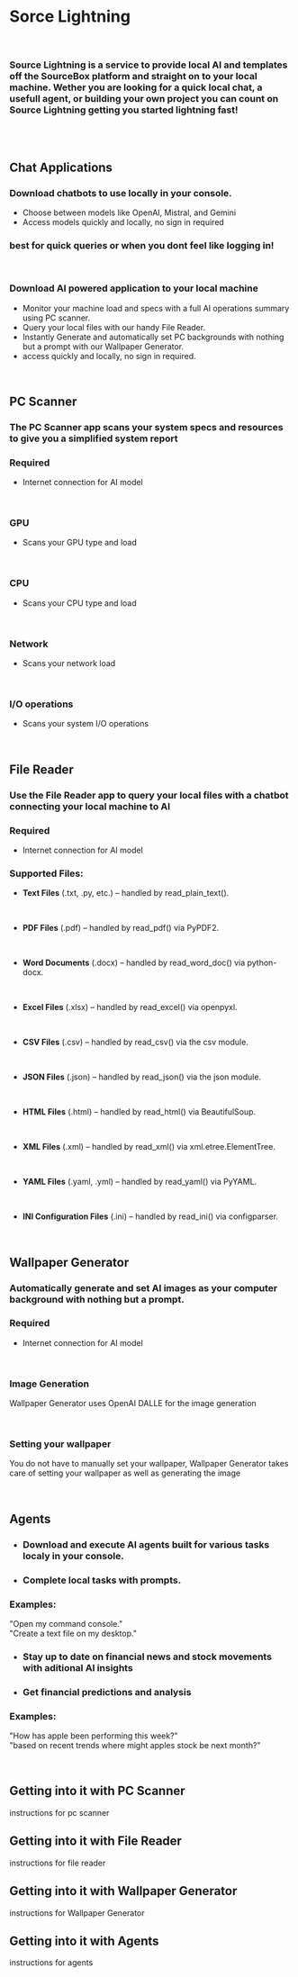 # Sorce Lightning
<br/>

### Source Lightning is a service to provide local AI and templates off the SourceBox platform and straight on to your local machine. Wether you are looking for a quick local chat, a usefull agent, or building your own project you can count on Source Lightning getting you started lightning fast!

<br>
<br>

## Chat Applications

### Download chatbots to use locally in your console.
- Choose between models like OpenAI, Mistral, and Gemini
- Access models quickly and locally, no sign in required

### best for quick queries or when you dont feel like logging in!


<br/>

### Download AI powered application to your local machine
- Monitor your machine load and specs with a full AI operations summary using PC scanner.
- Query your local files with our handy File Reader.
- Instantly Generate and automatically set PC backgrounds with nothing but a prompt with our Wallpaper Generator.
- access quickly and locally, no sign in required.


<br/>


## PC Scanner
### The PC Scanner app scans your system specs and resources to give you a simplified system report

### Required
- Internet connection for AI model

<br/>

### GPU
  - Scans your GPU type and load

<br/>

### CPU
  - Scans your CPU type and load

<br/>

### Network
  - Scans your network load

<br/>

### I/O operations
  - Scans your system I/O operations

<br/>



## File Reader
### Use the File Reader app to query your local files with a chatbot connecting your local machine to AI

### Required
- Internet connection for AI model


### Supported Files:
- **Text Files** (.txt, .py, etc.) – handled by read_plain_text().

<br/>

- **PDF Files** (.pdf) – handled by read_pdf() via PyPDF2.
  
<br/>

- **Word Documents** (.docx) – handled by read_word_doc() via python-docx.
  
<br/>

- **Excel Files** (.xlsx) – handled by read_excel() via openpyxl.

<br/>

- **CSV Files** (.csv) – handled by read_csv() via the csv module.

<br/>

- **JSON Files** (.json) – handled by read_json() via the json module.

<br/>

- **HTML Files** (.html) – handled by read_html() via BeautifulSoup.

<br/>

- **XML Files** (.xml) – handled by read_xml() via xml.etree.ElementTree.

<br/>

- **YAML Files** (.yaml, .yml) – handled by read_yaml() via PyYAML.

<br/>

- **INI Configuration Files** (.ini) – handled by read_ini() via configparser.

<br/>



## Wallpaper Generator
### Automatically generate and set AI images as your computer background with nothing but a prompt.

### Required
- Internet connection for AI model

<br/>

### Image Generation
Wallpaper Generator uses OpenAI DALLE for the image generation

<br/>

### Setting your wallpaper
You do not have to manually set your wallpaper, Wallpaper Generator takes care of setting your wallpaper as well as generating the image

<br/>


## Agents
- ### Download and execute AI agents built for various tasks localy in your console.
- ### Complete local tasks with prompts.

### Examples:

"Open my command console."
<br/>
"Create a text file on my desktop."

- ### Stay up to date on financial news and stock movements with aditional AI insights
- ### Get financial predictions and analysis

### Examples:

"How has apple been performing this week?"
<br/>
"based on recent trends where might apples stock be next month?"

<br/>


## Getting into it with PC Scanner
instructions for pc scanner

## Getting into it with File Reader
instructions for file reader

## Getting into it with Wallpaper Generator
instructions for Wallpaper Generator

## Getting into it with Agents
instructions for agents

